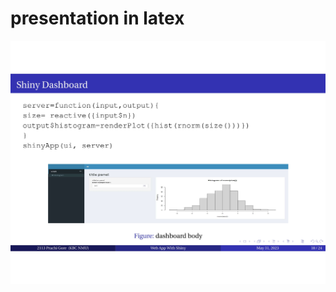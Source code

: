 # presentation in latex
<p align="center">
  <a href="https://drive.google.com/file/d/1K8LUrOuiAuvQW9rTqCIyPf0P4OEGZT1U/view?usp=share_link">
    <img src="presentation.jpg"/>
  </a>
</p>  
